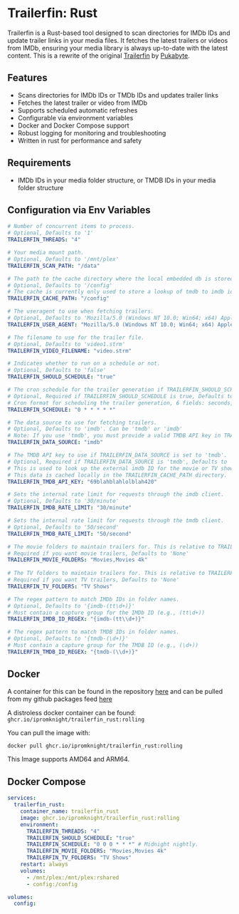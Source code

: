 # Trailerfin: Rust

Trailerfin is a Rust-based tool designed to scan directories for IMDb IDs and update trailer links in your media files. It fetches the latest trailers or videos from IMDb, ensuring your media library is always up-to-date with the latest content.
This is a rewrite of the original [Trailerfin](https://github.com/Pukabyte/trailerfin) by [Pukabyte](https://github.com/Pukabyte).

## Features
* Scans directories for IMDb IDs or TMDb IDs and updates trailer links
* Fetches the latest trailer or video from IMDb
* Supports scheduled automatic refreshes
* Configurable via environment variables
* Docker and Docker Compose support
* Robust logging for monitoring and troubleshooting
* Written in rust for performance and safety

## Requirements
* IMDb IDs in your media folder structure, or
  TMDB IDs in your media folder structure

## Configuration via Env Variables

```yaml
# Number of concurrent items to process.
# Optional, Defaults to '1'
TRAILERFIN_THREADS: "4"

# Your media mount path.
# Optional, Defaults to '/mnt/plex'
TRAILERFIN_SCAN_PATH: "/data"

# The path to the cache directory where the local embedded db is stored.
# Optional, Defaults to '/config'
# The cache is currently only used to store a lookup of tmdb to imdb ids to reduce the need to requery for them.
TRAILERFIN_CACHE_PATH: "/config"

# The useragent to use when fetching trailers.
# Optional, Defaults to 'Mozilla/5.0 (Windows NT 10.0; Win64; x64) AppleWebKit/537.36 Chrome/124.0.0.0'.
TRAILERFIN_USER_AGENT: "Mozilla/5.0 (Windows NT 10.0; Win64; x64) AppleWebKit/537.36 Chrome/124.0.0.0"

# The filename to use for the trailer file.
# Optional, Defaults to 'video1.strm'
TRAILERFIN_VIDEO_FILENAME: "video.strm"

# Indicates whether to run on a schedule or not.
# Optional, Defaults to 'false'
TRAILERFIN_SHOULD_SCHEDULE: "true"

# The cron schedule for the trailer generation if TRAILERFIN_SHOULD_SCHEDULE is true.
# Optional, Required if TRAILERFIN_SHOULD_SCHEDULE is true, Defaults to 'None'
# Cron format for scheduling the trailer generation, 6 fields: seconds, minutes, hours, day of month, month, day of week
TRAILERFIN_SCHEDULE: "0 * * * * *"

# The data source to use for fetching trailers.
# Optional, Defaults to 'imdb'. Can be 'tmdb' or 'imdb'
# Note: If you use 'tmdb', you must provide a valid TMDB API key in TRAILERFIN_TMDB_API_KEY.
TRAILERFIN_DATA_SOURCE: "imdb"

# The TMDB API key to use if TRAILERFIN_DATA_SOURCE is set to 'tmdb'.
# Optional, Required if TRAILERFIN_DATA_SOURCE is 'tmdb', Defaults to 'None'
# This is used to look up the external imdb ID for the movie or TV show.
# This data is cached locally in the TRAILERFIN_CACHE_PATH directory.
TRAILERFIN_TMDB_API_KEY: "69blahblahlolblah420"

# Sets the internal rate limit for requests through the imdb client.
# Optional, Defaults to '30/minute'
TRAILERFIN_IMDB_RATE_LIMIT: "30/minute"

# Sets the internal rate limit for requests through the tmdb client.
# Optional, Defaults to '50/second'
TRAILERFIN_TMDB_RATE_LIMIT: "50/second"

# The movie folders to maintain trailers for. This is relative to TRAILERFIN_SCAN_PATH.
# Required if you want movie trailers, Defaults to 'None'
TRAILERFIN_MOVIE_FOLDERS: "Movies,Movies 4k"
                            
# The TV folders to maintain trailers for. This is relative to TRAILERFIN_SCAN_PATH.
# Required if you want TV trailers, Defaults to 'None'
TRAILERFIN_TV_FOLDERS: "TV Shows"

# The regex pattern to match IMDb IDs in folder names.
# Optional, Defaults to '{imdb-(tt\d+)}'
# Must contain a capture group for the IMDb ID (e.g., (tt\d+))
TRAILERFIN_IMDB_ID_REGEX: "{imdb-(tt\\d+)}"

# The regex pattern to match TMDB IDs in folder names.
# Optional, Defaults to '{tmdb-(\d+)}'
# Must contain a capture group for the TMDB ID (e.g., (\d+))
TRAILERFIN_TMDB_ID_REGEX: "{tmdb-(\\d+)}"
```

## Docker

A container for this can be found in the repository [here](https://github.com/iPromKnight/containers/tree/main/apps/trailerfin_rust) and can be pulled from my github packages feed [here](https://github.com/users/iPromKnight/packages/container/package/trailerfin_rust)

A distroless docker container can be found: `ghcr.io/ipromknight/trailerfin_rust:rolling`

You can pull the image with:
```bash
docker pull ghcr.io/ipromknight/trailerfin_rust:rolling
```

This Image supports AMD64 and ARM64.

## Docker Compose

```yaml
services:
  trailerfin_rust:
    container_name: trailerfin_rust
    image: ghcr.io/ipromknight/trailerfin_rust:rolling
    environment:
      TRAILERFIN_THREADS: "4"
      TRAILERFIN_SHOULD_SCHEDULE: "true"
      TRAILERFIN_SCHEDULE: "0 0 0 * * *" # Midnight nightly.
      TRAILERFIN_MOVIE_FOLDERS: "Movies,Movies 4k"
      TRAILERFIN_TV_FOLDERS: "TV Shows"
    restart: always
    volumes:
      - /mnt/plex:/mnt/plex:rshared
      - config:/config

volumes:
  config:
```

